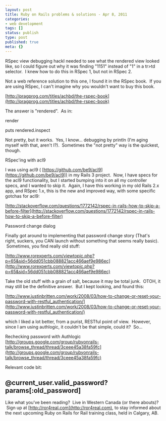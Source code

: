 ```yaml
---
layout: post
title: Ruby on Rails problems & solutions - Apr 8, 2011
categories:
- web development
tags: []
status: publish
type: post
published: true
meta: {}
---
```


RSpec view debugging hackI needed to see what the rendered view looked like, so I could figure out why it was finding "1151" instead of "1" in a tr>td selector.  I knew how to do this in RSpec 1, but not in RSpec 2.

Not a web reference solution to this one, I found it in the RSpec book.  If you are using RSpec, I can't imagine why you wouldn't want to buy this book.

[http://pragprog.com/titles/achbd/the-rspec-book](http://pragprog.com/titles/achbd/the-rspec-book)



The answer is "rendered".  As in:



render

puts rendered.inspect



Not pretty, but it works.  Yes, I know... debugging by println (I'm aging myself with that, aren't I?).  Sometimes the "not pretty" way is the quickest, though.


RSpec'ing with acl9

I was using acl9 (
[https://github.com/be9/acl9](https://github.com/be9/acl9)) in my Rails 3 project.  Now, I have specs for the acl9 functionality, but I started bumping into it on all my controller specs, and I wanted to skip it.  Again, I have this working in my old Rails 2.x app, and RSpec 1.x, this is the new and improved way, with some specific gotchas for acl9:



[http://stackoverflow.com/questions/1772142/rspec-in-rails-how-to-skip-a-before-filter](http://stackoverflow.com/questions/1772142/rspec-in-rails-how-to-skip-a-before-filter)

Password change dialog



Finally got around to implementing that password change story (That's right, suckers, you CAN launch without something that seems really basic).  Sometimes, you find really old stuff:

[http://www.rorexperts.com/viewtopic.php?p=65&sid=56dd051cbb088821acc466aef9e986ec](http://www.rorexperts.com/viewtopic.php?p=65&sid=56dd051cbb088821acc466aef9e986ec)



Take the old stuff with a grain of salt, because it may be total junk.  OTOH, it may still be the definitive answer.  But I kept looking, and found this:

[http://www.justinbritten.com/work/2008/03/how-to-change-or-reset-your-password-with-restful_authentication/](http://www.justinbritten.com/work/2008/03/how-to-change-or-reset-your-password-with-restful_authentication/)



which I liked a lot better, from a purist, RESTful point of view.  However, since I am using authlogic, it couldn't be that simple, could it?  So...


Rechecking password with Authlogic
[http://groups.google.com/group/rubyonrails-talk/browse_thread/thread/3ceee45a38fa59fc](http://groups.google.com/group/rubyonrails-talk/browse_thread/thread/3ceee45a38fa59fc)

Relevant code bit:



@current_user.valid_password? params[:old_password]
----



Like what you've been reading?  Live in Western Canada (or there abouts)?  Sign up at 
[http://ror4real.com](http://ror4real.com), to stay informed about the next upcoming Ruby on Rails for Rail training class, held in Calgary, AB.
